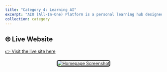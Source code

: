 ```yaml
---
title: "Category 4: Learning AI"
excerpt: "AIO (All-In-One) Platform is a personal learning hub designed to support AI study and exploration. It offers a structured AI Learning Path that guides learners through curated resources, hands-on projects, and essential concepts in artificial intelligence."
collection: category
---
```


## 🌐 Live Website

[👉 Visit the live site here](https://yen010390.github.io/AIO.github.io/)

<p align="center">
  <a href="https://yen010390.github.io/AIO.github.io/">
    <img src="https://yen010390.github.io/images/AIO-homepage.png" alt="Homepage Screenshot" style="border: 2px solid black; border-radius: 6px; max-width: 100%;">
  </a>
</p>
